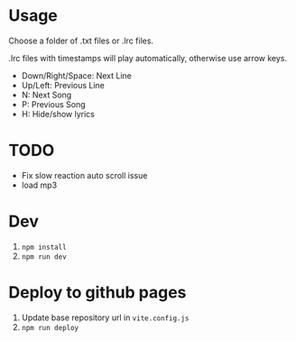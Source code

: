 # Usage

Choose a folder of .txt files or .lrc files.

.lrc files with timestamps will play automatically, otherwise use arrow keys. 

- Down/Right/Space: Next Line
- Up/Left: Previous Line
- N: Next Song
- P: Previous Song
- H: Hide/show lyrics


# TODO

- Fix slow reaction auto scroll issue
- load mp3

# Dev

1. `npm install`
1. `npm run dev`

# Deploy to github pages

1. Update base repository url in `vite.config.js`
1. `npm run deploy`
